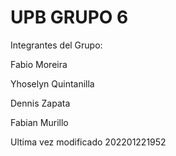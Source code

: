 # UPB GRUPO 6


Integrantes del Grupo:

Fabio Moreira

Yhoselyn Quintanilla

Dennis Zapata

Fabian Murillo

Ultima vez modificado 202201221952
